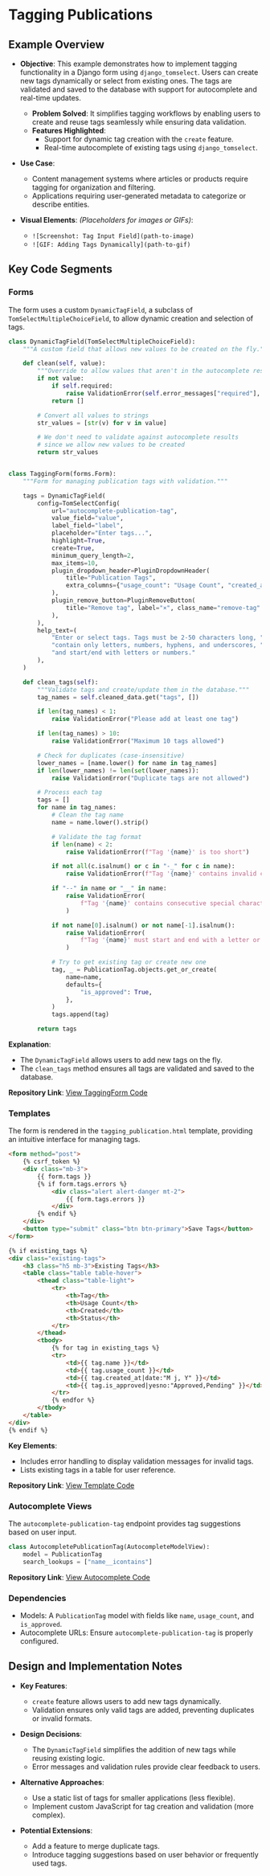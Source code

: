 # Tagging Publications

## Example Overview

- **Objective**: This example demonstrates how to implement tagging functionality in a Django form using `django_tomselect`. Users can create new tags dynamically or select from existing ones. The tags are validated and saved to the database with support for autocomplete and real-time updates.
  - **Problem Solved**: It simplifies tagging workflows by enabling users to create and reuse tags seamlessly while ensuring data validation.
  - **Features Highlighted**:
    - Support for dynamic tag creation with the `create` feature.
    - Real-time autocomplete of existing tags using `django_tomselect`.

- **Use Case**:
  - Content management systems where articles or products require tagging for organization and filtering.
  - Applications requiring user-generated metadata to categorize or describe entities.

- **Visual Elements**:
  *(Placeholders for images or GIFs)*:
  - `![Screenshot: Tag Input Field](path-to-image)`
  - `![GIF: Adding Tags Dynamically](path-to-gif)`

## Key Code Segments

### Forms
The form uses a custom `DynamicTagField`, a subclass of `TomSelectMultipleChoiceField`, to allow dynamic creation and selection of tags.

```python
class DynamicTagField(TomSelectMultipleChoiceField):
    """A custom field that allows new values to be created on the fly."""

    def clean(self, value):
        """Override to allow values that aren't in the autocomplete results yet."""
        if not value:
            if self.required:
                raise ValidationError(self.error_messages["required"], code="required")
            return []

        # Convert all values to strings
        str_values = [str(v) for v in value]

        # We don't need to validate against autocomplete results
        # since we allow new values to be created
        return str_values


class TaggingForm(forms.Form):
    """Form for managing publication tags with validation."""

    tags = DynamicTagField(
        config=TomSelectConfig(
            url="autocomplete-publication-tag",
            value_field="value",
            label_field="label",
            placeholder="Enter tags...",
            highlight=True,
            create=True,
            minimum_query_length=2,
            max_items=10,
            plugin_dropdown_header=PluginDropdownHeader(
                title="Publication Tags",
                extra_columns={"usage_count": "Usage Count", "created_at": "Created"},
            ),
            plugin_remove_button=PluginRemoveButton(
                title="Remove tag", label="×", class_name="remove-tag"
            ),
        ),
        help_text=(
            "Enter or select tags. Tags must be 2-50 characters long, "
            "contain only letters, numbers, hyphens, and underscores, "
            "and start/end with letters or numbers."
        ),
    )

    def clean_tags(self):
        """Validate tags and create/update them in the database."""
        tag_names = self.cleaned_data.get("tags", [])

        if len(tag_names) < 1:
            raise ValidationError("Please add at least one tag")

        if len(tag_names) > 10:
            raise ValidationError("Maximum 10 tags allowed")

        # Check for duplicates (case-insensitive)
        lower_names = [name.lower() for name in tag_names]
        if len(lower_names) != len(set(lower_names)):
            raise ValidationError("Duplicate tags are not allowed")

        # Process each tag
        tags = []
        for name in tag_names:
            # Clean the tag name
            name = name.lower().strip()

            # Validate the tag format
            if len(name) < 2:
                raise ValidationError(f"Tag '{name}' is too short")

            if not all(c.isalnum() or c in "-_" for c in name):
                raise ValidationError(f"Tag '{name}' contains invalid characters")

            if "--" in name or "__" in name:
                raise ValidationError(
                    f"Tag '{name}' contains consecutive special characters"
                )

            if not name[0].isalnum() or not name[-1].isalnum():
                raise ValidationError(
                    f"Tag '{name}' must start and end with a letter or number"
                )

            # Try to get existing tag or create new one
            tag, _ = PublicationTag.objects.get_or_create(
                name=name,
                defaults={
                    "is_approved": True,
                },
            )
            tags.append(tag)

        return tags
```

**Explanation**:
- The `DynamicTagField` allows users to add new tags on the fly.
- The `clean_tags` method ensures all tags are validated and saved to the database.

**Repository Link**: [View TaggingForm Code](#)

### Templates
The form is rendered in the `tagging_publication.html` template, providing an intuitive interface for managing tags.

```html
<form method="post">
    {% csrf_token %}
    <div class="mb-3">
        {{ form.tags }}
        {% if form.tags.errors %}
            <div class="alert alert-danger mt-2">
                {{ form.tags.errors }}
            </div>
        {% endif %}
    </div>
    <button type="submit" class="btn btn-primary">Save Tags</button>
</form>

{% if existing_tags %}
<div class="existing-tags">
    <h3 class="h5 mb-3">Existing Tags</h3>
    <table class="table table-hover">
        <thead class="table-light">
            <tr>
                <th>Tag</th>
                <th>Usage Count</th>
                <th>Created</th>
                <th>Status</th>
            </tr>
        </thead>
        <tbody>
            {% for tag in existing_tags %}
            <tr>
                <td>{{ tag.name }}</td>
                <td>{{ tag.usage_count }}</td>
                <td>{{ tag.created_at|date:"M j, Y" }}</td>
                <td>{{ tag.is_approved|yesno:"Approved,Pending" }}</td>
            </tr>
            {% endfor %}
        </tbody>
    </table>
</div>
{% endif %}
```

**Key Elements**:
- Includes error handling to display validation messages for invalid tags.
- Lists existing tags in a table for user reference.

**Repository Link**: [View Template Code](#)

### Autocomplete Views
The `autocomplete-publication-tag` endpoint provides tag suggestions based on user input.

```python
class AutocompletePublicationTag(AutocompleteModelView):
    model = PublicationTag
    search_lookups = ["name__icontains"]
```

**Repository Link**: [View Autocomplete Code](#)

### Dependencies
- Models: A `PublicationTag` model with fields like `name`, `usage_count`, and `is_approved`.
- Autocomplete URLs: Ensure `autocomplete-publication-tag` is properly configured.

## Design and Implementation Notes

- **Key Features**:
  - `create` feature allows users to add new tags dynamically.
  - Validation ensures only valid tags are added, preventing duplicates or invalid formats.

- **Design Decisions**:
  - The `DynamicTagField` simplifies the addition of new tags while reusing existing logic.
  - Error messages and validation rules provide clear feedback to users.

- **Alternative Approaches**:
  - Use a static list of tags for smaller applications (less flexible).
  - Implement custom JavaScript for tag creation and validation (more complex).

- **Potential Extensions**:
  - Add a feature to merge duplicate tags.
  - Introduce tagging suggestions based on user behavior or frequently used tags.
